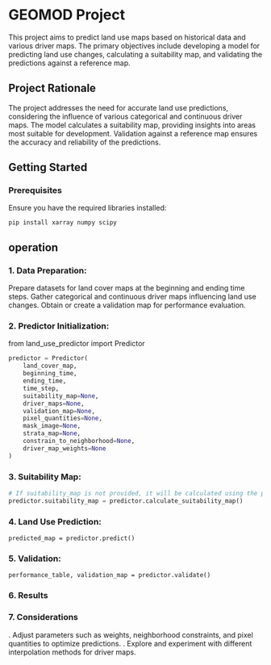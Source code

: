 # GEOMOD Project 
This project aims to predict land use maps based on historical data and various driver maps. The primary objectives include developing a model for predicting land use changes, calculating a suitability map, and validating the predictions against a reference map.

## Project Rationale 
The project addresses the need for accurate land use predictions, considering the influence of various categorical and continuous driver maps. The model calculates a suitability map, providing insights into areas most suitable for development. Validation against a reference map ensures the accuracy and reliability of the predictions.

## Getting Started 
### Prerequisites 
Ensure you have the required libraries installed:
```
pip install xarray numpy scipy
```
## operation ##
### 1. Data Preparation: 

Prepare datasets for land cover maps at the beginning and ending time steps.
Gather categorical and continuous driver maps influencing land use changes.
Obtain or create a validation map for performance evaluation.

### 2. Predictor Initialization: 
from land_use_predictor import Predictor

```python linenos
predictor = Predictor(
    land_cover_map,
    beginning_time,
    ending_time,
    time_step,
    suitability_map=None,
    driver_maps=None,
    validation_map=None,
    pixel_quantities=None,
    mask_image=None,
    strata_map=None,
    constrain_to_neighborhood=None,
    driver_map_weights=None
)
```
### 3. Suitability Map: 
```python
# If suitability_map is not provided, it will be calculated using the provided parameters.
predictor.suitability_map = predictor.calculate_suitability_map()
```
### 4. Land Use Prediction:
```
predicted_map = predictor.predict()
```
### 5. Validation:
```
performance_table, validation_map = predictor.validate()
```
### 6. Results

### 7. Considerations
. Adjust parameters such as weights, neighborhood constraints, and pixel quantities to optimize predictions.
. Explore and experiment with different interpolation methods for driver maps.
